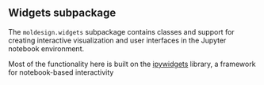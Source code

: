 ## Widgets subpackage

The `moldesign.widgets` subpackage contains classes and support for creating interactive visualization and user interfaces in the Jupyter notebook environment.

Most of the functionality here is built on the [ipywidgets](http://github.com/ipython/ipywidgets) library, a framework for notebook-based interactivity
